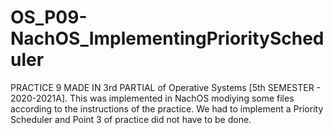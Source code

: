 # OS_P09-NachOS_ImplementingPriorityScheduler
 PRACTICE 9 MADE IN 3rd PARTIAL of Operative Systems [5th SEMESTER - 2020-2021A]. This was implemented in NachOS modiying some files according to the instructions of the practice. We had to implement a Priority Scheduler and Point 3 of practice did not have to be done.
